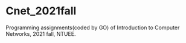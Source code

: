 # Cnet_2021fall
Programming assignments(coded by GO) of Introduction to Computer Networks, 2021 fall, NTUEE.
